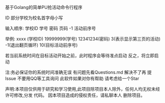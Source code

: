 基于Golang的简单PU抢活动命令行程序

ID 部分学校为校名首字母小写

输入顺序:
学校ID
学号
密码
页码
-1
活动前序号

举例:
xxxx (学校ID)
19999999(学号)
12341234(密码)
3(表示显示第三页的活动)
-1(退出翻页循环)
10(目标活动前序号)

若当前系统时间在目标活动开始之前，此时程序会等待准点启动
反之，将立即启动

注:务必保证你的系统时间准确无误
   有问题先看Questions.md 解决不了再
   提Issue 不要用QQ等工具询问 此软件如果对你有帮助 请考虑给一个Star

声明:本项目仅供用于研究和学习使用,此项目除项目本人除外，任何人均无权未经许可修改,分发 代码。
     因本项目造成的侵权责任，请私聊本人 删除项目。
